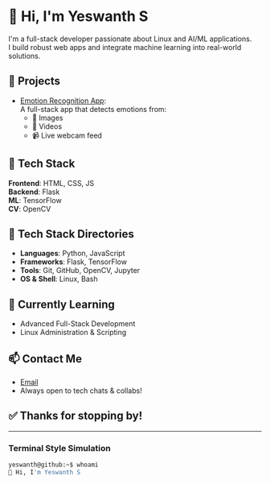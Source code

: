 # 👋 Hi, I'm Yeswanth S

I'm a full-stack developer passionate about Linux and AI/ML applications.  
I build robust web apps and integrate machine learning into real-world solutions.

## 🚀 Projects

- [Emotion Recognition App](https://github.com/YESWANTH-S/Emotion_Recognition_App):  
  A full-stack app that detects emotions from:
  - 📸 Images
  - 🎥 Videos
  - 📹 Live webcam feed

## 🧠 Tech Stack

**Frontend**: HTML, CSS, JS  
**Backend**: Flask  
**ML**: TensorFlow  
**CV**: OpenCV

## 📁 Tech Stack Directories

- **Languages**: Python, JavaScript  
- **Frameworks**: Flask, TensorFlow  
- **Tools**: Git, GitHub, OpenCV, Jupyter  
- **OS & Shell**: Linux, Bash

## 📘 Currently Learning

- Advanced Full-Stack Development
- Linux Administration & Scripting

## 📫 Contact Me

- [Email](mailto:yeswanthshanmugam@gmail.com)  
- Always open to tech chats & collabs!

## ✅ Thanks for stopping by!

---

### Terminal Style Simulation

```bash
yeswanth@github:~$ whoami
👋 Hi, I'm Yeswanth S
